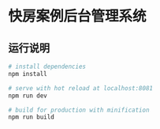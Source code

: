 # 快房案例后台管理系统

## 运行说明

``` bash
# install dependencies
npm install

# serve with hot reload at localhost:8081
npm run dev

# build for production with minification
npm run build

```